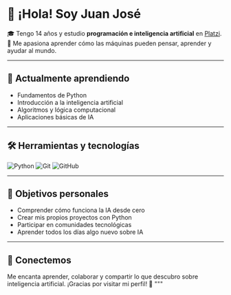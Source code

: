 # 👋 ¡Hola! Soy Juan José

🎓 Tengo 14 años y estudio **programación e inteligencia artificial** en [Platzi](https://platzi.com).  
🤖 Me apasiona aprender cómo las máquinas pueden pensar, aprender y ayudar al mundo.

---

## 🧠 Actualmente aprendiendo

- Fundamentos de Python  
- Introducción a la inteligencia artificial  
- Algoritmos y lógica computacional  
- Aplicaciones básicas de IA  

---

## 🛠️ Herramientas y tecnologías

![Python](https://img.shields.io/badge/Python-3776AB?logo=python&logoColor=white)
![Git](https://img.shields.io/badge/Control-Git-orange?logo=git&logoColor=white)
![GitHub](https://img.shields.io/badge/Repositorio-GitHub-black?logo=github)

---

## 🎯 Objetivos personales

- Comprender cómo funciona la IA desde cero  
- Crear mis propios proyectos con Python  
- Participar en comunidades tecnológicas  
- Aprender todos los días algo nuevo sobre IA  

---

## 🤝 Conectemos

Me encanta aprender, colaborar y compartir lo que descubro sobre inteligencia artificial. ¡Gracias por visitar mi perfil! 🙌
"""
